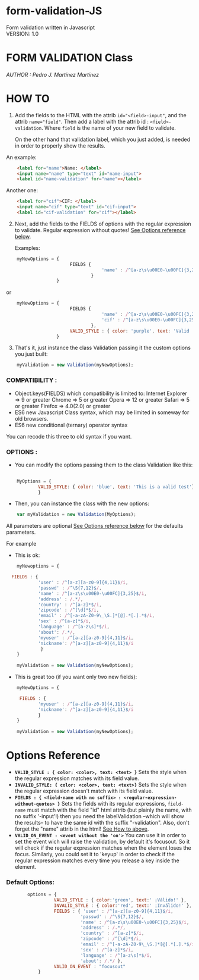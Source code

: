 # form-validation-JS
Form validation written in Javascript <br>
VERSION: 1.0

# FORM VALIDATION Class
###### AUTHOR : Pedro J. Martínez Martínez

# HOW TO
1. Add the fields to the HTML with the attrib ```id="<field>-input"```, 
	and the attrib ```name="field"```. Then add a label with 
	the attrib id : ```<field>-validation```. Where ```field``` is 
	the name of your new field to validate.
	
	On the other hand that validation label, which you just added, 
	is needed in order to properly show the results.
	
  An example:
  
```html
	<label for="name">Name: </label>
	<input name="name" type="text" id="name-input">
	<label id="name-validation" for="name"></label>
```

  Another one:

```html
	<label for="cif">CIF: </label>
	<input name="cif" type="text" id="cif-input">
	<label id="cif-validation" for="cif"></label>
```


2. Next, add the fields to the FIELDS of options with the
	regular expression to validate. Regular expression
	without quotes! [See Options reference below](#options-reference).
	
	Examples:
  
```javascript
	myNewOptions = { 	
						FIELDS {
									'name' : /^[a-z\s\u00E0-\u00FC]{3,25}$/i
								}
				   }
```

or

```javascript
	myNewOptions = { 	
						FIELDS {
									'name' : /^[a-z\s\u00E0-\u00FC]{3,25}$/i,
									'cif' : /^[a-z\s\u00E0-\u00FC]{3,25}$/i
								},
						VALID_STYLE : { color: 'purple', text: 'Valid !' }
				   }
```

3. That's it, just instance the class Validation passing it the custom
options you just built:

```javascript
	myValidation = new Validation(myNewOptions);
```

### COMPATIBILITY :

- Object.keys(FIELDS) which compatibility is limited
to:
 	 Internet Explorer => 9 or greater
 	 Chrome => 5 or greater
 	 Opera => 12 or greater
 	 Safari => 5 or greater
 	 Firefox => 4.0(2.0) or greater
- ES6 new Javascript Class syntax, which may be limited
in someway for old browsers.
- ES6 new conditional (ternary) operator syntax

You can recode this three to old syntax if you want.


### OPTIONS :

- You can modify the options passing them to the class Validation like this:

```javascript
	
	MyOptions = { 
			VALID_STYLE: { color: 'blue', text: 'This is a valid test'} 
			}
```

- Then, you can instance the class with the new options:

```javascript
	var myValidation = new Validation(MyOptions);
```

All parameters are optional [See Options reference below](#options-reference) for the defaults parameters.

For example

- This is ok:

```javascript
	myNewoptions = {

  FIELDS : {
			'user' : /^[a-z][a-z0-9]{4,11}$/i,
  			'passwd' : /^\S{7,12}$/,
  			'name' : /^[a-z\s\u00E0-\u00FC]{3,25}$/i,
  			'address' : /.*/,
  			'country' : /^[a-z]*$/i,
  			'zipcode' : /^[\d]*$/i,
  			'email' : /^[-a-zA-Z0-9\_\S.]*[@].*[.].*$/i,
  			'sex' : /^[a-z]*$/i,
  			'language' : /^[a-z\s]*$/i,
  			'about': /.*/,
			'myuser' : /^[a-z][a-z0-9]{4,11}$/i,
 			'nickname': /^[a-z][a-z0-9]{4,11}$/i
			 }
	}
	
	myValidation = new Validation(myNewOptions);
```

- This is great too (if you want only two new fields):

```javascript
	myNewOptions = {

	 FIELDS : {
			'myuser' : /^[a-z][a-z0-9]{4,11}$/i,
			'nickname': /^[a-z][a-z0-9]{4,11}$/i
			}
	}
	
	myValidation = new Validation(myNewOptions);
```

# Options Reference

- __```VALID_STYLE : { color: <color>, text: <text> }```__ Sets the style when the regular expression matches with its field value.
- __```INVALID_STYLE: { color: <color>, text: <text>}```__ Sets the style when the regular expression doesn't match with its field value.
- __```FIELDS : { <field-name with no suffix> : <regular-expression-without-quotes> }```__ Sets the fields with its regular expressions, ```field-name``` must match with the field "id" html attrib (but plainly the name, with no suffix '-input'!) then you need the labelValidation –which will show the results– to have the same id with the suffix "-validation". Also, don't forget the "name" attrib in the html! [See How to above](#how-to).
- __```VALID_ON_EVENT : <event without the 'on'>```__ You can use it in order to set the event wich will raise the validation, by default it's focusout. So it will check if the regular expression matches when the element loses the focus. Similarly, you could set it to 'keyup' in order to check if the regular expression matches every time you release a key inside the element.


### Default Options:
```javascript
		options = {
				  VALID_STYLE : { color:'green', text:' ¡Válido!' },
				  INVALID_STYLE : { color:'red', text:' ¡Inválido!' },
				  FIELDS : { 'user' : /^[a-z][a-z0-9]{4,11}$/i,
				  			'passwd' : /^\S{7,12}$/,
				  			'name' : /^[a-z\s\u00E0-\u00FC]{3,25}$/i,
				  			'address' : /.*/,
				  			'country' : /^[a-z]*$/i,
				  			'zipcode' : /^[\d]*$/i,
				  			'email' : /^[-a-zA-Z0-9\_\S.]*[@].*[.].*$/i,
				  			'sex' : /^[a-z]*$/i,
				  			'language' : /^[a-z\s]*$/i,
				  			'about': /.*/ },
				  VALID_ON_EVENT : "focusout"
			}
```
